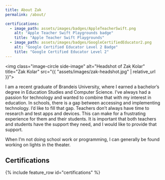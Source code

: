 ```yaml
---
title: About Zak
permalink: /about/

certifications:
  - image_path: assets/images/badges/AppleTeacherSwift.png
    alt: "Apple Teacher Swift Playgrounds badge"
    title: "Apple Teacher Swift Playgrounds"
  - image_path: assets/images/badges/GoogleCertifiedEducator2.png
    alt: "Google Certified Educator Level 2 Badge"
    title: "Google Certified Educator Level 2"
---
```


<img class="image-circle side-image" alt="Headshot of Zak Kolar" title="Zak Kolar" src="{{ "assets/images/zak-headshot.jpg" | relative_url }}">

I am a recent graduate of Brandeis University, where I earned a bachelor’s degree in Education Studies and Computer Science. I’ve always had a passion for technology and wanted to combine that with my interest in education. In schools, there is a gap between accessing and implementing technology. I’d like to fill that gap. Teachers don’t always have time to research and test apps and devices. This can make for a frustrating experience for them and their students. It is important that both teachers and students have the support they need, and I would like to provide that support.

When I’m not doing school work or programming, I can generally be found working on lights in the theater.

## Certifications

{% include feature_row id="certifications" %}